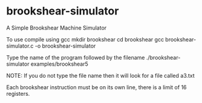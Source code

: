 # brookshear-simulator
A Simple Brookshear Machine Simulator

To use compile using gcc
mkdir brookshear
cd brookshear
gcc brookshear-simulator.c -o brookshear-simulator

Type the name of the program followed by the filename
./brookshear-simulator examples/brookshear5

NOTE: If you do not type the file name then it will look for a file called a3.txt

Each brookshear instruction must be on its own line, there is a limit of 16 registers.
